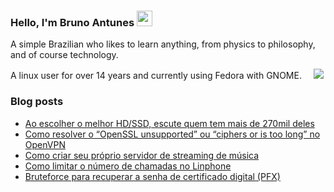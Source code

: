 ### Hello, I'm Bruno Antunes <img src="https://media.giphy.com/media/hvRJCLFzcasrR4ia7z/giphy.gif" width="25px">

A simple Brazilian who likes to learn anything, from physics to philosophy, and of course technology.

A linux user for over 14 years and currently using Fedora with GNOME. <img src="https://upload.wikimedia.org/wikipedia/commons/3/3f/Fedora_logo.svg" width="15px"><img src="https://cdn0.iconfinder.com/data/icons/flat-round-system/512/gnome-18.png"> 


<!--
**antun3s/antun3s** is a ✨ _special_ ✨ repository because its `README.md` (this file) appears on your GitHub profile.

Here are some ideas to get you started:

- 🔭 I’m currently working on ...
- 🌱 I’m currently learning ...
- 👯 I’m looking to collaborate on ...
- 🤔 I’m looking for help with ...
- 💬 Ask me about ...
- 📫 How to reach me: ...
- 😄 Pronouns: ...
- ⚡ Fun fact: ...
-->

### Blog posts
<!-- BLOG-POST-LIST:START -->
- [Ao escolher o melhor HD/SSD, escute quem tem mais de 270mil deles](https://brunoantuness.wordpress.com/2024/03/09/ao-escolher-o-melhor-hd-ssd-escute-quem-tem-mais-de-270mil-deles/)
- [Como resolver o “OpenSSL unsupported”  ou “ciphers or is too long” no OpenVPN](https://brunoantuness.wordpress.com/2023/07/29/como-resolver-o-openssl-unsupported-ou-ciphers-or-is-too-long-no-openvpn/)
- [Como criar seu próprio servidor de streaming de música](https://brunoantuness.wordpress.com/2023/04/23/como-criar-seu-proprio-servidor-de-streaming-de-musica/)
- [Como limitar o número de chamadas no Linphone](https://brunoantuness.wordpress.com/2023/03/23/como-limitar-o-numero-de-chamadas-no-linphone/)
- [Bruteforce para recuperar a senha de certificado digital &lpar;PFX&rpar;](https://brunoantuness.wordpress.com/2023/01/23/bruteforce-para-recuperar-a-senha-de-certificado-digital-pfx/)
<!-- BLOG-POST-LIST:END -->
